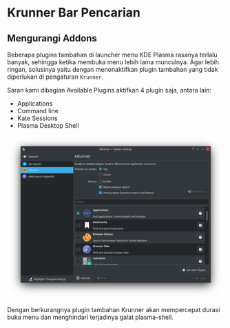 # Krunner Bar Pencarian

## Mengurangi Addons

Beberapa plugins tambahan di launcher menu KDE Plasma rasanya terlalu banyak, sehingga ketika membuka menu lebih lama munculnya. Agar lebih ringan, solusinya yaitu dengan menonaktifkan plugin tambahan yang tidak diperlukan di pengaturan `Krunner`.

Saran kami dibagian Available Plugins aktifkan 4 plugin saja, antara lain:
- Applications
- Command line
- Kate Sessions
- Plasma Desktop Shell

![LangitKetujuh Krunner](../media/image/krunner-langitketujuh-id.webp)

Dengan berkurangnya plugin tambahan Krunner akan mempercepat durasi buka menu dan menghindari terjadinya galat plasma-shell.
